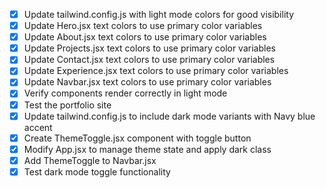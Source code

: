 - [x] Update tailwind.config.js with light mode colors for good visibility
- [x] Update Hero.jsx text colors to use primary color variables
- [x] Update About.jsx text colors to use primary color variables
- [x] Update Projects.jsx text colors to use primary color variables
- [x] Update Contact.jsx text colors to use primary color variables
- [x] Update Experience.jsx text colors to use primary color variables
- [x] Update Navbar.jsx text colors to use primary color variables
- [x] Verify components render correctly in light mode
- [x] Test the portfolio site
- [x] Update tailwind.config.js to include dark mode variants with Navy blue accent
- [x] Create ThemeToggle.jsx component with toggle button
- [x] Modify App.jsx to manage theme state and apply dark class
- [x] Add ThemeToggle to Navbar.jsx
- [x] Test dark mode toggle functionality
